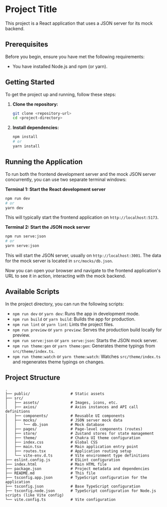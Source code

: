 # Project Title

This project is a React application that uses a JSON server for its mock backend.

## Prerequisites

Before you begin, ensure you have met the following requirements:
* You have installed Node.js and npm (or yarn).

## Getting Started

To get the project up and running, follow these steps:

1. **Clone the repository:**
   ```bash
   git clone <repository-url>
   cd <project-directory>
   ```

2. **Install dependencies:**
   ```bash
   npm install
   # or
   yarn install
   ```

## Running the Application

To run both the frontend development server and the mock JSON server concurrently, you can use two separate terminal windows:

**Terminal 1: Start the React development server**
```bash
npm run dev
# or
yarn dev
```
This will typically start the frontend application on `http://localhost:5173`.

**Terminal 2: Start the JSON mock server**
```bash
npm run serve:json
# or
yarn serve:json
```
This will start the JSON server, usually on `http://localhost:3001`. The data for the mock server is located in `src/mocks/db.json`.

Now you can open your browser and navigate to the frontend application's URL to see it in action, interacting with the mock backend.

## Available Scripts

In the project directory, you can run the following scripts:

* `npm run dev` or `yarn dev`: Runs the app in development mode.
* `npm run build` or `yarn build`: Builds the app for production.
* `npm run lint` or `yarn lint`: Lints the project files.
* `npm run preview` or `yarn preview`: Serves the production build locally for preview.
* `npm run serve:json` or `yarn serve:json`: Starts the JSON mock server.
* `npm run theme:gen` or `yarn theme:gen`: Generates theme typings from `src/theme/index.ts`.
* `npm run theme:watch` or `yarn theme:watch`: Watches `src/theme/index.ts` and regenerates theme typings on changes.

## Project Structure

```
.
├── public/                  # Static assets
├── src/
│   ├── assets/              # Images, icons, etc.
│   ├── axios/               # Axios instances and API call definitions
│   ├── components/          # Reusable UI components
│   ├── mocks/               # JSON server mock data
│   │   └── db.json          # Mock database
│   ├── pages/               # Page-level components (routes)
│   ├── store/               # Zustand stores for state management
│   ├── theme/               # Chakra UI theme configuration
│   ├── index.css            # Global CSS
│   ├── main.tsx             # Main application entry point
│   ├── routes.tsx           # Application routing setup
│   └── vite-env.d.ts        # Vite environment type definitions
├── eslint.config.js         # ESLint configuration
├── index.html               # Main HTML file
├── package.json             # Project metadata and dependencies
├── README.md                # This file
├── tsconfig.app.json        # TypeScript configuration for the application
├── tsconfig.json            # Base TypeScript configuration
├── tsconfig.node.json       # TypeScript configuration for Node.js scripts (like Vite config)
└── vite.config.ts           # Vite configuration
```
